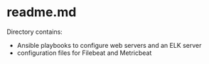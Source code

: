 # readme.md

Directory contains:

- Ansible playbooks to configure web servers and an ELK server
- configuration files for Filebeat and Metricbeat
